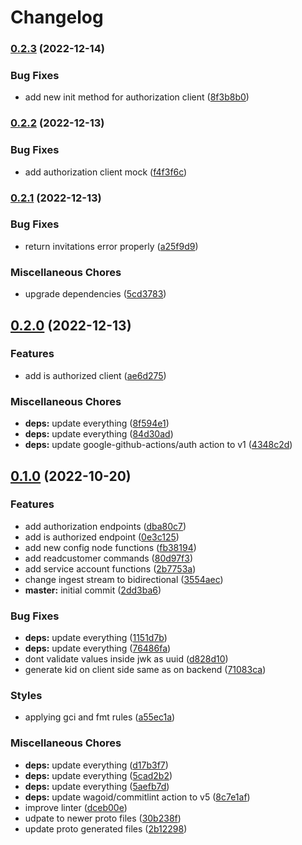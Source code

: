 # Changelog

### [0.2.3](https://github.com/indykite/jarvis-sdk-go/compare/v0.2.2...v0.2.3) (2022-12-14)


### Bug Fixes

* add new init method for authorization client ([8f3b8b0](https://github.com/indykite/jarvis-sdk-go/commit/8f3b8b00aa6d94707cdd39f74744d52d46239096))

### [0.2.2](https://github.com/indykite/jarvis-sdk-go/compare/v0.2.1...v0.2.2) (2022-12-13)


### Bug Fixes

* add authorization client mock ([f4f3f6c](https://github.com/indykite/jarvis-sdk-go/commit/f4f3f6c2c595b5aa1d2e64ebe510cfcb28a7d2b2))

### [0.2.1](https://github.com/indykite/jarvis-sdk-go/compare/v0.2.0...v0.2.1) (2022-12-13)


### Bug Fixes

* return invitations error properly ([a25f9d9](https://github.com/indykite/jarvis-sdk-go/commit/a25f9d9aa113116782ae2ebaaf1827cdca896c15))


### Miscellaneous Chores

* upgrade dependencies ([5cd3783](https://github.com/indykite/jarvis-sdk-go/commit/5cd37833d380ed4806bdaa6abc9d6889673cee96))

## [0.2.0](https://github.com/indykite/jarvis-sdk-go/compare/v0.1.0...v0.2.0) (2022-12-13)


### Features

* add is authorized client ([ae6d275](https://github.com/indykite/jarvis-sdk-go/commit/ae6d2753c78d4f987cf382f45608589aa13661f1))


### Miscellaneous Chores

* **deps:** update everything ([8f594e1](https://github.com/indykite/jarvis-sdk-go/commit/8f594e1ac8682858c4176cdfe86105b579d00126))
* **deps:** update everything ([84d30ad](https://github.com/indykite/jarvis-sdk-go/commit/84d30ad43025d7829dc8cf59c586f2f0dc7b781c))
* **deps:** update google-github-actions/auth action to v1 ([4348c2d](https://github.com/indykite/jarvis-sdk-go/commit/4348c2d80a8d70494a22d673fcab6d2fd6e48908))

## [0.1.0](https://github.com/indykite/jarvis-sdk-go/compare/v0.0.1...v0.1.0) (2022-10-20)


### Features

* add authorization endpoints ([dba80c7](https://github.com/indykite/jarvis-sdk-go/commit/dba80c725aaf51aacdd2b2ce58747ee2d19de19b))
* add is authorized endpoint ([0e3c125](https://github.com/indykite/jarvis-sdk-go/commit/0e3c125f57d326c6d72c82a05fb5f17cb5ba8f65))
* add new config node functions ([fb38194](https://github.com/indykite/jarvis-sdk-go/commit/fb381944ce3982978abdaa7dd3a0e69ab744804c))
* add readcustomer commands ([80d97f3](https://github.com/indykite/jarvis-sdk-go/commit/80d97f3327cbda4e4851aed5115eb715980f0267))
* add service account functions ([2b7753a](https://github.com/indykite/jarvis-sdk-go/commit/2b7753a840cd7e7c3f59a2054593fbe6009f7fbd))
* change ingest stream to bidirectional ([3554aec](https://github.com/indykite/jarvis-sdk-go/commit/3554aecb2fef87ae62f2c3cc77bb6ea75755369d))
* **master:** initial commit ([2dd3ba6](https://github.com/indykite/jarvis-sdk-go/commit/2dd3ba6895cca6dbec26badd7af00413ac6d5233))


### Bug Fixes

* **deps:** update everything ([1151d7b](https://github.com/indykite/jarvis-sdk-go/commit/1151d7b96dd68eff64234529678ecbee20e67455))
* **deps:** update everything ([76486fa](https://github.com/indykite/jarvis-sdk-go/commit/76486fa0dcfeaeb183957673a94dc200b2c5a82f))
* dont validate values inside jwk as uuid ([d828d10](https://github.com/indykite/jarvis-sdk-go/commit/d828d10c9105c4290610c1c66521fbb3ec33f6b7))
* generate kid on client side same as on backend ([71083ca](https://github.com/indykite/jarvis-sdk-go/commit/71083ca02e0b1a244089eb79f99cc1cf23df0ca9))


### Styles

* applying gci and fmt rules ([a55ec1a](https://github.com/indykite/jarvis-sdk-go/commit/a55ec1a0b7821eba48391c59d0a6d885d4f7c756))


### Miscellaneous Chores

* **deps:** update everything ([d17b3f7](https://github.com/indykite/jarvis-sdk-go/commit/d17b3f7d50a929cf1189b55e43f048f642d5b65b))
* **deps:** update everything ([5cad2b2](https://github.com/indykite/jarvis-sdk-go/commit/5cad2b2f1d53a2b2c1ddc262b4ea68d3f19353ca))
* **deps:** update everything ([5aefb7d](https://github.com/indykite/jarvis-sdk-go/commit/5aefb7d37882df444e04e3f31ee97b111019de1d))
* **deps:** update wagoid/commitlint action to v5 ([8c7e1af](https://github.com/indykite/jarvis-sdk-go/commit/8c7e1afc474eed4a18efdab632b67ff8704f23a1))
* improve linter ([dceb00e](https://github.com/indykite/jarvis-sdk-go/commit/dceb00e6c54ae174e88df9336fc1acf6fb0dc59d))
* udpate to newer proto files ([30b238f](https://github.com/indykite/jarvis-sdk-go/commit/30b238f2e094c723e7dccca94342a69773e7bc80))
* update proto generated files ([2b12298](https://github.com/indykite/jarvis-sdk-go/commit/2b12298960a1bff54d5cf5584b6b135a5344c047))
